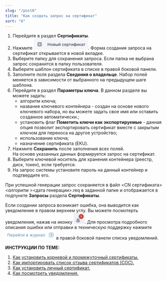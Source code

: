 ```yaml
---
slug: "/post6"
title: "Как создать запрос на сертификат"
sort: "6"
---
```


1. Перейдите в раздел **Сертификаты**.
2. Нажмите ![new_certs.jpg](./images/new_certs.jpg "Новый сертификат").
    Форма создания запроса на сертификат открывается в новой вкладке.
3. Выберите папку для сохранения запроса. 
    Если папка не выбрана запрос сохранится в папку пользователя.
4. Выберите шаблон сертификата в списке в правой боковой панели.
5. Заполните поля раздела **Сведения о владельце**.
    Набор полей меняется в зависимости от  выбранного на предыдущем шаге шаблона.
6. Перейдите в раздел **Параметры ключа**.
    В данном разделе вы можете задать:
    - алгоритм ключа;
    - название ключевого контейнера - создан на основе нового ключевого набора, но вы можете задать свое имя или оставить созданное автоматически.;
    - установить флаг **Пометить ключи как экспортируемые** - данная опция позволит экспортировать сертификат вместе с закрытым ключом для переноса на другое устройство;
    - использование ключа;
    - назначение сертификата (EKU).
7. Нажмите **Сохранить** после заполнения всех полей.  
    На основе указанных данных формируется запрос на сертификат.
8. Выберите ключевой носитель для хранения контейнера (реестр, диск, токен), если требуется.
9. На запрос системы установите пароль на данный контейнер и подтвердите его. 

При успешной генерации запрос сохраняется в файл \<CN сертификата\>_\<алгоритм \>_\<дата генерации\>.req в заданной папке и отображается в подпункте **Запросы** раздела **Сертификаты**.

Если создании запроса возникает ошибка, она выводится как уведомление в правом верхнем углу. Вы можете посмотерть уведомления, нажав на иконку ![notifications-button.jpg](./images/notifications-button.jpg "События"). Для просмотра подробного описания ошибки или отправки в техническую поддержку нажмите ![to-log-button.jpg](./images/to-log-button.jpg "Перейти в журнал") в правой боковой панели списка уведомлений.

**ИНСТРУКЦИИ ПО ТЕМЕ:**
1. [Как установить корневой и промежуточный сертификаты.](docs\v3.0-Beta\005-certs\import-UC-certs.md)
2. [Как импортировать список отзыва сертификатов (СОС).](docs\v3.0-Beta\005-certs\import-crl.md)
4. [Как установить личный сертификат.](docs\v3.0-Beta\005-certs\import-my-cert.md)
5.  [Как посмотреть уведомления.](docs\v3.0-Beta\007-cryptoarm\notifications.md)
